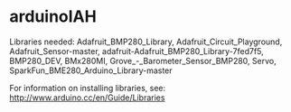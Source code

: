 # arduinoIAH
Libraries needed: Adafruit_BMP280_Library, Adafruit_Circuit_Playground, Adafruit_Sensor-master, adafruit-Adafruit_BMP280_Library-7fed7f5, BMP280_DEV, BMx280MI, Grove_-_Barometer_Sensor_BMP280, Servo, SparkFun_BME280_Arduino_Library-master

For information on installing libraries, see: http://www.arduino.cc/en/Guide/Libraries
